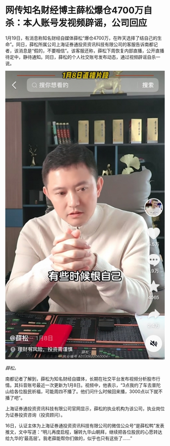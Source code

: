 # 网传知名财经博主薛松爆仓4700万自杀：本人账号发视频辟谣，公司回应

1月19日，有消息称知名财经自媒体薛松“爆仓4700万，在昨天选择了结自己的生命”。同日，薛松所属公司上海证券通投资资讯科技有限公司的客服告诉南都记者，该消息是“假的，不要相信”。该客服还称，薛松下周恢复内部直播，公开直播待定中，静待通知。同日，薛松的个人社交账号发布动态，通过视频辟谣自杀一说。

![76c1889b483a9a8c4d162b2937db1a2c.jpg](https://raw.githubusercontent.com/qqhsx/qqnews_image/main/2024/01/19/网传知名财经博主薛松爆仓4700万自杀：本人账号发视频辟谣，公司回应/76c1889b483a9a8c4d162b2937db1a2c.jpg)

_薛松。_

南都记者了解到，薛松为知名财经自媒体，长期在社交平台发布视频分析股市行情。其抖音账号最近一次更新为1月8日。视频中，他表示，“3点我约了车去普陀山给各位股民祈福，可能周四不播了。他们问什么时候回来播，3000点以下就不播了吧”。

上海证券通投资资讯科技有限公司官网显示，薛松的执业机构为该公司，执业岗位为证券投资咨询（投资顾问）。

16日，认证主体为上海证券通投资资讯科技有限公司的微信公众号“是薛松鸭”发表推文，文中写道：“明儿再度启程，辗转九华山朝拜，继续把各位股民的心愿转达给九华的‘最高层’。我老薛能帮你们做的，似乎也只有这些了……”

